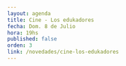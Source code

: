 ```yaml
---
layout: agenda
title: Cine - Los edukadores
fecha: Dom. 8 de Julio
hora: 19hs
published: false
orden: 3
link: /novedades/cine-los-edukadores
---
```

